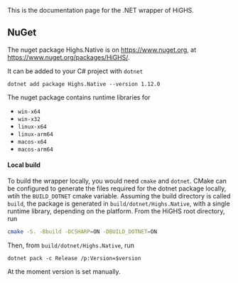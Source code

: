 This is the documentation page for the .NET wrapper of HiGHS.

## NuGet

The nuget package Highs.Native is on https://www.nuget.org, at https://www.nuget.org/packages/HiGHS/.

It can be added to your C# project with `dotnet`

```shell
dotnet add package Highs.Native --version 1.12.0
```

The nuget package contains runtime libraries for

* `win-x64`
* `win-x32`
* `linux-x64`
* `linux-arm64`
* `macos-x64`
* `macos-arm64`

#### Local build

To build the wrapper locally, you would need `cmake` and `dotnet`. CMake can be configured to generate the files required for the dotnet package locally, wtih the `BUILD_DOTNET` cmake variable. Assuming the build directory is called `build`, the package is generated in `build/dotnet/Highs.Native`, with a single runtime library, depending on the platform. From the HiGHS root directory, run

``` bash
cmake -S. -Bbuild -DCSHARP=ON -DBUILD_DOTNET=ON
```

Then, from `build/dotnet/Highs.Native`, run

```shell
dotnet pack -c Release /p:Version=$version
```

At the moment version is set manually.
